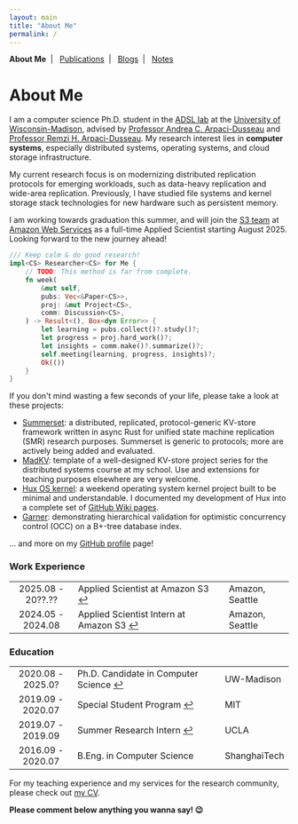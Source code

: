 ```yaml
---
layout: main
title: "About Me"
permalink: /
---
```


<p class="navigation-bar">
  <b>About Me</b>&nbsp;&nbsp;|&nbsp;&nbsp;
  <a href="/publications.html">Publications</a>&nbsp;&nbsp;|&nbsp;&nbsp;
  <a href="/blogs.html">Blogs</a>&nbsp;&nbsp;|&nbsp;&nbsp;
  <a href="/notes.html">Notes</a>
</p>

# About Me

I am a computer science Ph.D. student in the [ADSL lab](https://research.cs.wisc.edu/adsl/) at the [University of Wisconsin-Madison](https://www.wisc.edu/), advised by [Professor Andrea C. Arpaci-Dusseau](http://pages.cs.wisc.edu/~dusseau/) and [Professor Remzi H. Arpaci-Dusseau](http://pages.cs.wisc.edu/~remzi/). My research interest lies in **computer systems**, especially distributed systems, operating systems, and cloud storage infrastructure.

My current research focus is on modernizing distributed replication protocols for emerging workloads, such as data-heavy replication and wide-area replication. Previously, I have studied file systems and kernel storage stack technologies for new hardware such as persistent memory.

I am working towards graduation this summer, and will join the [S3 team](https://www.amazon.science/tag/amazon-s3) at [Amazon Web Services](https://aws.amazon.com/) as a full-time Applied Scientist starting August 2025. Looking forward to the new journey ahead!

```rust
/// Keep calm & do good research!
impl<CS> Researcher<CS> for Me {
    // TODO: This method is far from complete.
    fn week(
        &mut self,
        pubs: Vec<&Paper<CS>>,
        proj: &mut Project<CS>,
        comm: Discussion<CS>, 
    ) -> Result<(), Box<dyn Error>> {
        let learning = pubs.collect()?.study()?;
        let progress = proj.hard_work()?;
        let insights = comm.make()?.summarize()?;
        self.meeting(learning, progress, insights)?;
        Ok(())
    }
}
```

If you don't mind wasting a few seconds of your life, please take a look at these projects:

- [Summerset](https://github.com/josehu07/summerset): a distributed, replicated, protocol-generic KV-store framework written in async Rust for unified state machine replication (SMR) research purposes. Summerset is generic to protocols; more are actively being added and evaluated.
- [MadKV](https://github.com/josehu07/madkv): template of a well-designed KV-store project series for the distributed systems course at my school. Use and extensions for teaching purposes elsewhere are very welcome.
- [Hux OS kernel](https://github.com/josehu07/hux-kernel): a weekend operating system kernel project built to be minimal and understandable. I documented my development of Hux into a complete set of [GitHub Wiki pages](https://github.com/josehu07/hux-kernel/wiki).
- [Garner](https://github.com/josehu07/garner): demonstrating hierarchical validation for optimistic concurrency control (OCC) on a B+-tree database index.

... and more on my [GitHub profile](https://github.com/josehu07) page!

<style>
  td.exp-time {
    text-align: center;
    width: 23%;
  }

  td.exp-title {
    text-align: left;
    width: 54%;
  }

  td.exp-place {
    text-align: left;
    width: 23%;
  }
</style>

### Work Experience

<table>
  <tbody>
    <tr>
      <td class="exp-time">2025.08 - 20??.??</td>
      <td class="exp-title">Applied Scientist at Amazon S3 <a href="https://www.amazon.science/tag/amazon-s3">↩︎</a></td>
      <td class="exp-place">Amazon, Seattle</td>
    </tr>
    <tr>
      <td class="exp-time">2024.05 - 2024.08</td>
      <td class="exp-title">Applied Scientist Intern at Amazon S3 <a href="https://aws.amazon.com/s3/">↩︎</a></td>
      <td class="exp-place">Amazon, Seattle</td>
    </tr>
  </tbody>
</table>

### Education

<table>
  <tbody>
    <tr>
      <td class="exp-time">2020.08 - 2025.0?</td>
      <td class="exp-title">Ph.D. Candidate in Computer Science <a href="https://research.cs.wisc.edu/adsl/">↩︎</a></td>
      <td class="exp-place">UW-Madison</td>
    </tr>
    <tr>
      <td class="exp-time">2019.09 - 2020.07</td>
      <td class="exp-title">Special Student Program <a href="https://registrar.mit.edu/registration-academics/registration-information/special-student-registration">↩︎</a></td>
      <td class="exp-place">MIT</td>
    </tr>
    <tr>
      <td class="exp-time">2019.07 - 2019.09</td>
      <td class="exp-title">Summer Research Intern <a href="http://systems.cs.ucla.edu">↩︎</a></td>
      <td class="exp-place">UCLA</td>
    </tr>
    <tr>
      <td class="exp-time">2016.09 - 2020.07</td>
      <td class="exp-title">B.Eng. in Computer Science</td>
      <td class="exp-place">ShanghaiTech</td>
    </tr>
  </tbody>
</table>

For my teaching experience and my services for the research community, please check out [my CV](/assets/file/Guanzhou_Hu_CV.pdf).

<!--
### Potpourri

I "waste" a lot of time sorting out and structuring my acquired knowledge and skills. This helps me identify the importance of what I am currently doing. You probably have different views on these fields and they may diverge from my understanding - *I totally agree.*

![Fields](/assets/img/knowledge-graph.png)

I know very little about these fields and am always willing to learn, explore, and contribute more.
-->

<p><strong>Please comment below anything you wanna say! 😉</strong></p>

<!-- For Utterance comments -->
<script src="https://utteranc.es/client.js"
        repo="josehu07/josehu07.github.io"
        issue-term="pathname"
        label="Utterances🔮"
        theme="github-light"
        crossorigin="anonymous"
        async>
</script>
